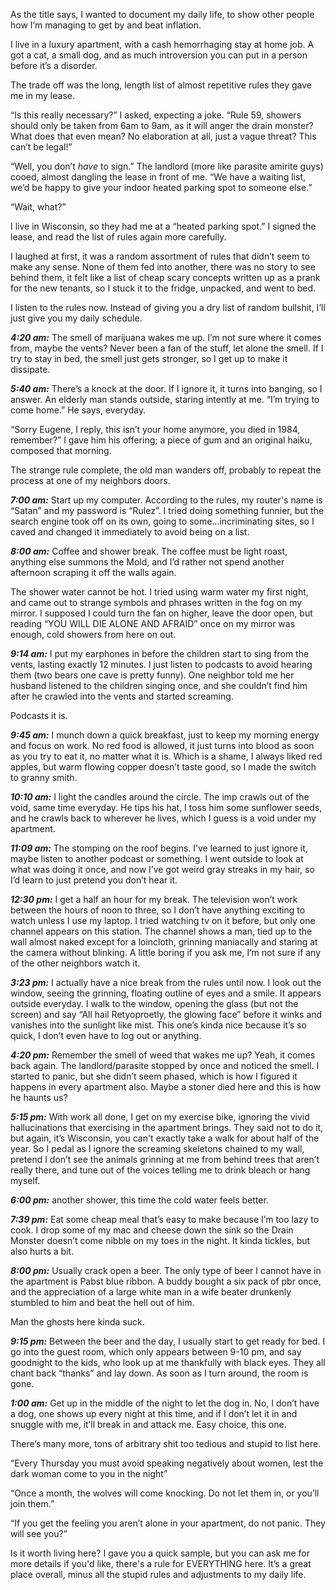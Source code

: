 As the title says, I wanted to document my daily life, to show other people how I’m managing to get by and beat inflation.

I live in a luxury apartment, with a cash hemorrhaging stay at home job. A got a cat, a small dog, and as much introversion you can put in a person before it’s a disorder.

The trade off was the long, length list of almost repetitive rules they gave me in my lease.

“Is this really necessary?” I asked, expecting a joke. “Rule 59, showers should only be taken from 6am to 9am, as it will anger the drain monster? What does that even mean? No elaboration at all, just a vague threat? This can’t be legal!”

“Well, you don’t *have* to sign.” The landlord (more like parasite amirite guys) cooed, almost dangling the lease in front of me. “We have a waiting list, we’d be happy to give your indoor heated parking spot to someone else.”

“Wait, what?”

I live in Wisconsin, so they had me at a “heated parking spot.” I signed the lease, and read the list of rules again more carefully.

I laughed at first, it was a random assortment of rules that didn’t seem to make any sense. None of them fed into another, there was no story to see behind them, it felt like a list of cheap scary concepts written up as a prank for the new tenants, so I stuck it to the fridge, unpacked, and went to bed.

I listen to the rules now. Instead of giving you a dry list of random bullshit, I’ll just give you my daily schedule.

***4:20 am:*** The smell of marijuana wakes me up. I’m not sure where it comes from, maybe the vents? Never been a fan of the stuff, let alone the smell. If I try to stay in bed, the smell just gets stronger, so I get up to make it dissipate.

***5:40 am:*** There’s a knock at the door. If I ignore it, it turns into banging, so I answer. An elderly man stands outside, staring intently at me. “I’m trying to come home.” He says, everyday.

“Sorry Eugene, I reply, this isn’t your home anymore, you died in 1984, remember?” I gave him his offering; a piece of gum and an original haiku, composed that morning.

The strange rule complete, the old man wanders off, probably to repeat the process at one of my neighbors doors.

***7:00 am:*** Start up my computer. According to the rules, my router's name is “Satan” and my password is “Rulez”. I tried doing something funnier, but the search engine took off on its own, going to some…incriminating sites, so I caved and changed it immediately to avoid being on a list.

***8:00 am:*** Coffee and shower break. The coffee must be light roast, anything else summons the Mold, and I’d rather not spend another afternoon scraping it off the walls again.

The shower water cannot be hot. I tried using warm water my first night, and came out to strange symbols and phrases written in the fog on my mirror. I supposed I could turn the fan on higher, leave the door open, but reading “YOU WILL DIE ALONE AND AFRAID” once on my mirror was enough, cold showers from here on out.

***9:14 am:*** I put my earphones in before the children start to sing from the vents, lasting exactly 12 minutes. I just listen to podcasts to avoid hearing them (two bears one cave is pretty funny). One neighbor told me her husband listened to the children singing once, and she couldn’t find him after he crawled into the vents and started screaming.

Podcasts it is.

***9:45 am:*** I munch down a quick breakfast, just to keep my morning energy and focus on work. No red food is allowed, it just turns into blood as soon as you try to eat it, no matter what it is. Which is a shame, I always liked red apples, but warm flowing copper doesn’t taste good, so I made the switch to granny smith.

***10:10 am:*** I light the candles around the circle. The imp crawls out of the void, same time everyday. He tips his hat, I toss him some sunflower seeds, and he crawls back to wherever he lives, which I guess is a void under my apartment.

***11:09 am:*** The stomping on the roof begins. I’ve learned to just ignore it, maybe listen to another podcast or something. I went outside to look at what was doing it once, and now I’ve got weird gray streaks in my hair, so I’d learn to just pretend you don’t hear it.

***12:30 pm:*** I get a half an hour for my break. The television won’t work between the hours of noon to three, so I don’t have anything exciting to watch unless I use my laptop. I tried watching tv on it before, but only one channel appears on this station. The channel shows a man, tied up to the wall almost naked except for a loincloth, grinning maniacally and staring at the camera without blinking. A little boring if you ask me, I’m not sure if any of the other neighbors watch it.

***3:23 pm:*** I actually have a nice break from the rules until now. I look out the window, seeing the grinning, floating outline of eyes and a smile. It appears outside everyday. I walk to the window, opening the glass (but not the screen) and say “All hail Retyoproetly, the glowing face” before it winks and vanishes into the sunlight like mist. This one’s kinda nice because it’s so quick, I don’t even have to log out or anything.

***4:20 pm:*** Remember the smell of weed that wakes me up? Yeah, it comes back again. The landlord/parasite stopped by once and noticed the smell. I started to panic, but she didn’t seem phased, which is how I figured it happens in every apartment also. Maybe a stoner died here and this is how he haunts us?

***5:15 pm:*** With work all done, I get on my exercise bike, ignoring the vivid hallucinations that exercising in the apartment brings. They said not to do it, but again, it’s Wisconsin, you can't exactly take a walk for about half of the year. So I pedal as I ignore the screaming skeletons chained to my wall, pretend I don’t see the animals grinning at me from behind trees that aren’t really there, and tune out of the voices telling me to drink bleach or hang myself.

***6:00 pm:*** another shower, this time the cold water feels better.

***7:39 pm:*** Eat some cheap meal that’s easy to make because I’m too lazy to cook. I drop some of my mac and cheese down the sink so the Drain Monster doesn’t come nibble on my toes in the night. It kinda tickles, but also hurts a bit.

***8:00 pm:*** Usually crack open a beer. The only type of beer I cannot have in the apartment is Pabst blue ribbon. A buddy bought a six pack of pbr once, and the appreciation of a large white man in a wife beater drunkenly stumbled to him and beat the hell out of him.

Man the ghosts here kinda suck.

***9:15 pm:*** Between the beer and the day, I usually start to get ready for bed. I go into the guest room, which only appears between 9-10 pm, and say goodnight to the kids, who look up at me thankfully with black eyes. They all chant back “thanks” and lay down. As soon as I turn around, the room is gone.

***1:00 am:*** Get up in the middle of the night to let the dog in. No, I don’t have a dog, one shows up every night at this time, and if I don’t let it in and snuggle with me, it’ll break in and attack me. Easy choice, this one.

There’s many more, tons of arbitrary shit too tedious and stupid to list here.

“Every Thursday you must avoid speaking negatively about women, lest the dark woman come to you in the night”

“Once a month, the wolves will come knocking. Do not let them in, or you’ll join them.”

“If you get the feeling you aren’t alone in your apartment, do not panic. They will see you?”

Is it worth living here? I gave you a quick sample, but you can ask me for more details if you'd like, there's a rule for EVERYTHING here. It’s a great place overall, minus all the stupid rules and adjustments to my daily life.